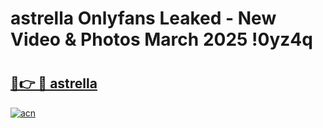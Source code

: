 # astrella Onlyfans Leaked - New Video & Photos March 2025 !0yz4q

# <h2><a href="https://otm7k2.iuczelnia.edu.pl?title=astrella&ref=0yz4q">🔗👉 🔴 astrella</a></h2>

[![acn](https://github.com/user-attachments/assets/0f9c940e-d8b0-45ae-aac7-cd30a18b3e1c)](https://otm7k2.iuczelnia.edu.pl?title=astrella&ref=0yz4q)

